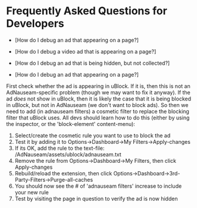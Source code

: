 # Frequently Asked Questions for Developers

* [How do I debug an ad that appearing on a page?]
* [How do I debug a video ad that is appearing on a page?]
* [How do I debug an ad that is being hidden, but not collected?]


* [How do I debug an ad that appearing on a page?]

First check whether the ad is appearing in uBlock. If it is, then this is not an AdNauseam-specific problem (though we may want to fix it anyway). If the ad _does_ not show in uBlock, then it is likely the case that it is being blocked in uBlock, but not in AdNauseam (we don't want to block ads). So then we need to add (in adnauseam filters) a cosmetic filter to replace the blocking filter that uBlock uses. All devs should learn how to do this (either by using the inspector, or the 'block-element' content-menu):

1.   Select/create the cosmetic rule you want to use to block the ad
1.   Test it by adding it to Options->Dashboard->My Filters->Apply-changes
1.   If its OK, add the rule to the text-file: /AdNauseam/assets/ublock/adnauseam.txt
1.   Remove the rule from Options->Dashboard->My Filters, then click Apply-changes
1.   Rebuild/reload the extension, then click Options->Dashboard->3rd-Party-Filters->Purge-all-caches
1.   You should now see the # of 'adnauseam filters' increase to include your new rule
1.   Test by visiting the page in question to verify the ad is now hidden

